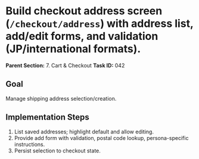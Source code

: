 # Build checkout address screen (`/checkout/address`) with address list, add/edit forms, and validation (JP/international formats).

**Parent Section:** 7. Cart & Checkout
**Task ID:** 042

## Goal
Manage shipping address selection/creation.

## Implementation Steps
1. List saved addresses; highlight default and allow editing.
2. Provide add form with validation, postal code lookup, persona-specific instructions.
3. Persist selection to checkout state.
